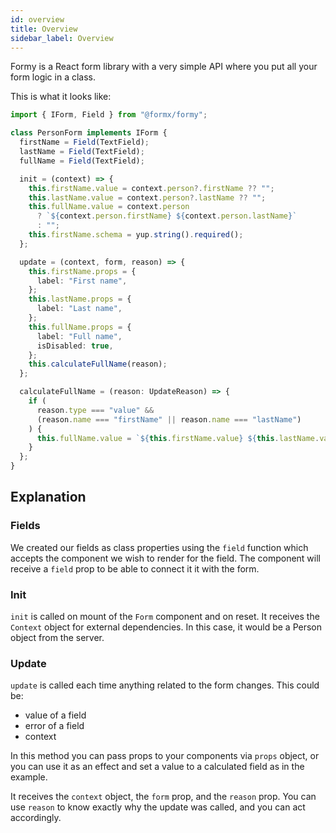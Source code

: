 ```yaml
---
id: overview
title: Overview
sidebar_label: Overview
---
```


Formy is a React form library with a very simple API where you put all your form logic in a class.

This is what it looks like:

```ts
import { IForm, Field } from "@formx/formy";

class PersonForm implements IForm {
  firstName = Field(TextField);
  lastName = Field(TextField);
  fullName = Field(TextField);

  init = (context) => {
    this.firstName.value = context.person?.firstName ?? "";
    this.lastName.value = context.person?.lastName ?? "";
    this.fullName.value = context.person
      ? `${context.person.firstName} ${context.person.lastName}`
      : "";
    this.firstName.schema = yup.string().required();
  };

  update = (context, form, reason) => {
    this.firstName.props = {
      label: "First name",
    };
    this.lastName.props = {
      label: "Last name",
    };
    this.fullName.props = {
      label: "Full name",
      isDisabled: true,
    };
    this.calculateFullName(reason);
  };

  calculateFullName = (reason: UpdateReason) => {
    if (
      reason.type === "value" &&
      (reason.name === "firstName" || reason.name === "lastName")
    ) {
      this.fullName.value = `${this.firstName.value} ${this.lastName.value}`;
    }
  };
}
```

## Explanation

### Fields

We created our fields as class properties using the `field` function which accepts the component we wish to render for the field.
The component will receive a `field` prop to be able to connect it it with the form.

### Init

`init` is called on mount of the `Form` component and on reset. It receives the `Context` object for external dependencies.
In this case, it would be a Person object from the server.

### Update

`update` is called each time anything related to the form changes. This could be:

- value of a field
- error of a field
- context

In this method you can pass props to your components via `props` object, or you can use it as an effect and set a value to a calculated field as in the example.

It receives the `context` object, the `form` prop, and the `reason` prop. You can use `reason` to know exactly why the update was called, and you can act accordingly.
